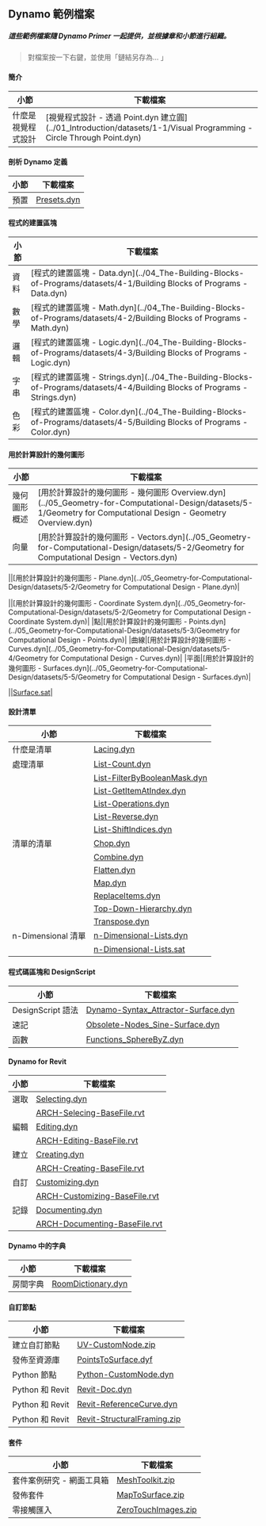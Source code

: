 

## Dynamo 範例檔案

##### 這些範例檔案隨 Dynamo Primer 一起提供，並根據章和小節進行組織。

> 對檔案按一下右鍵，並使用「鏈結另存為... 」

#### 簡介

|小節|下載檔案|
| -- | -- |
|什麼是視覺程式設計|[視覺程式設計 - 透過 Point.dyn 建立圓](../01_Introduction/datasets/1-1/Visual Programming - Circle Through Point.dyn)|

#### 剖析 Dynamo 定義

|小節|下載檔案|
| -- | -- |
|預置|[Presets.dyn](../03_Anatomy-of-a-Dynamo-Definition/datasets/3-5/Presets.dyn)|

#### 程式的建置區塊

|小節|下載檔案|
| -- | -- |
|資料|[程式的建置區塊 - Data.dyn](../04_The-Building-Blocks-of-Programs/datasets/4-1/Building Blocks of Programs - Data.dyn)|
|數學|[程式的建置區塊 - Math.dyn](../04_The-Building-Blocks-of-Programs/datasets/4-2/Building Blocks of Programs - Math.dyn)|
|邏輯|[程式的建置區塊 - Logic.dyn](../04_The-Building-Blocks-of-Programs/datasets/4-3/Building Blocks of Programs - Logic.dyn)|
|字串|[程式的建置區塊 - Strings.dyn](../04_The-Building-Blocks-of-Programs/datasets/4-4/Building Blocks of Programs - Strings.dyn)|
|色彩|[程式的建置區塊 - Color.dyn](../04_The-Building-Blocks-of-Programs/datasets/4-5/Building Blocks of Programs - Color.dyn)|

#### 用於計算設計的幾何圖形

|小節|下載檔案|
| -- | -- |
|幾何圖形概述|[用於計算設計的幾何圖形 - 幾何圖形 Overview.dyn](../05_Geometry-for-Computational-Design/datasets/5-1/Geometry for Computational Design - Geometry Overview.dyn)|
|向量|[用於計算設計的幾何圖形 - Vectors.dyn](../05_Geometry-for-Computational-Design/datasets/5-2/Geometry for Computational Design - Vectors.dyn)|

||[用於計算設計的幾何圖形 - Plane.dyn](../05_Geometry-for-Computational-Design/datasets/5-2/Geometry for Computational Design - Plane.dyn)|

||[用於計算設計的幾何圖形 - Coordinate System.dyn](../05_Geometry-for-Computational-Design/datasets/5-2/Geometry for Computational Design - Coordinate System.dyn)|
|點|[用於計算設計的幾何圖形 - Points.dyn](../05_Geometry-for-Computational-Design/datasets/5-3/Geometry for Computational Design - Points.dyn)|
|曲線|[用於計算設計的幾何圖形 - Curves.dyn](../05_Geometry-for-Computational-Design/datasets/5-4/Geometry for Computational Design - Curves.dyn)|
|平面|[用於計算設計的幾何圖形 - Surfaces.dyn](../05_Geometry-for-Computational-Design/datasets/5-5/Geometry for Computational Design - Surfaces.dyn)|

||[Surface.sat](../05_Geometry-for-Computational-Design/datasets/5-5/Surface.sat)|

#### 設計清單

|小節|下載檔案|
| -- | -- |
|什麼是清單|[Lacing.dyn](../06_Designing-with-Lists/datasets/6-1/Lacing.dyn)|
|處理清單|[List-Count.dyn](../06_Designing-with-Lists/datasets/6-2/List-Count.dyn)|
||[List-FilterByBooleanMask.dyn](../06_Designing-with-Lists/datasets/6-2/List-FilterByBooleanMask.dyn)|
||[List-GetItemAtIndex.dyn](../06_Designing-with-Lists/datasets/6-2/List-GetItemAtIndex.dyn)|
||[List-Operations.dyn](../06_Designing-with-Lists/datasets/6-2/List-Operations.dyn)|
||[List-Reverse.dyn](../06_Designing-with-Lists/datasets/6-2/List-Reverse.dyn)|
||[List-ShiftIndices.dyn](../06_Designing-with-Lists/datasets/6-2/List-ShiftIndices.dyn)|
|清單的清單|[Chop.dyn](../06_Designing-with-Lists/datasets/6-3/Chop.dyn)|
||[Combine.dyn](../06_Designing-with-Lists/datasets/6-3/Combine.dyn)|
||[Flatten.dyn](../06_Designing-with-Lists/datasets/6-3/Flatten.dyn)|
||[Map.dyn](../06_Designing-with-Lists/datasets/6-3/Map.dyn)|
||[ReplaceItems.dyn](../06_Designing-with-Lists/datasets/6-3/ReplaceItems.dyn)|
||[Top-Down-Hierarchy.dyn](../06_Designing-with-Lists/datasets/6-3/Top-Down-Hierarchy.dyn)|
||[Transpose.dyn](../06_Designing-with-Lists/datasets/6-3/Transpose.dyn)|
|n-Dimensional 清單|[n-Dimensional-Lists.dyn](../06_Designing-with-Lists/datasets/6-4/n-Dimensional-Lists.dyn)|
||[n-Dimensional-Lists.sat](../06_Designing-with-Lists/datasets/6-4/n-Dimensional-Lists.sat)|

#### 程式碼區塊和 DesignScript

|小節|下載檔案|
| -- | -- |
|DesignScript 語法|[Dynamo-Syntax_Attractor-Surface.dyn](../07_Code-Block/datasets/7-2/Dynamo-Syntax_Attractor-Surface.dyn)|
|速記|[Obsolete-Nodes_Sine-Surface.dyn](../07_Code-Block/datasets/7-3/Obsolete-Nodes_Sine-Surface.dyn)|
|函數|[Functions_SphereByZ.dyn](../07_Code-Block/datasets/7-4/Functions_SphereByZ.dyn)|

#### Dynamo for Revit

|小節|下載檔案|
| -- | -- |
|選取|[Selecting.dyn](../08_Dynamo-for-Revit/datasets/8-2/Selecting.dyn)|
||[ARCH-Selecing-BaseFile.rvt](../08_Dynamo-for-Revit/datasets/8-2/ARCH-Selecting-BaseFile.rvt)|
|編輯|[Editing.dyn](../08_Dynamo-for-Revit/datasets/8-3/Editing.dyn)|
||[ARCH-Editing-BaseFile.rvt](../08_Dynamo-for-Revit/datasets/8-3/ARCH-Editing-BaseFile.rvt)|
|建立|[Creating.dyn](../08_Dynamo-for-Revit/datasets/8-4/Creating.dyn)|
||[ARCH-Creating-BaseFile.rvt](../08_Dynamo-for-Revit/datasets/8-4/ARCH-Creating-BaseFile.rvt)|
|自訂|[Customizing.dyn](../08_Dynamo-for-Revit/datasets/8-5/Customizing.dyn)|
||[ARCH-Customizing-BaseFile.rvt](../08_Dynamo-for-Revit/datasets/8-5/ARCH-Customizing-BaseFile.rvt)|
|記錄|[Documenting.dyn](../08_Dynamo-for-Revit/datasets/8-6/Documenting.dyn)|
||[ARCH-Documenting-BaseFile.rvt](../08_Dynamo-for-Revit/datasets/8-6/ARCH-Documenting-BaseFile.rvt)|

#### Dynamo 中的字典

|小節|下載檔案|
| -- | -- |
|房間字典|[RoomDictionary.dyn](../09_Dictionaries/datasets/9-4_roomDictionary.dyn)|

#### 自訂節點

|小節|下載檔案|
| -- | -- |
|建立自訂節點|[UV-CustomNode.zip](../10_Custom-Nodes/datasets/10-2/UV-CustomNode.zip)|
|發佈至資源庫|[PointsToSurface.dyf](../10_Custom-Nodes/datasets/10-3/PointsToSurface.dyf)|
|Python 節點|[Python-CustomNode.dyn](../10_Custom-Nodes/datasets/10-4/Python-CustomNode.dyn)|
|Python 和 Revit|[Revit-Doc.dyn](../10_Custom-Nodes/datasets/10-5/Revit-Doc.dyn)|
|Python 和 Revit|[Revit-ReferenceCurve.dyn](../10_Custom-Nodes/datasets/10-5/Revit-ReferenceCurve.dyn)|
|Python 和 Revit|[Revit-StructuralFraming.zip](../10_Custom-Nodes/datasets/10-5/Revit-StructuralFraming.zip)|

#### 套件

|小節|下載檔案|
| -- | -- |
|套件案例研究 - 網面工具箱|[MeshToolkit.zip](../11_Packages/datasets/11-2/MeshToolkit.zip)|
|發佈套件|[MapToSurface.zip](../11_Packages/datasets/11-4/MapToSurface.zip)|
|零接觸匯入|[ZeroTouchImages.zip](../11_Packages/datasets/11-5/ZeroTouchImages.zip)|


